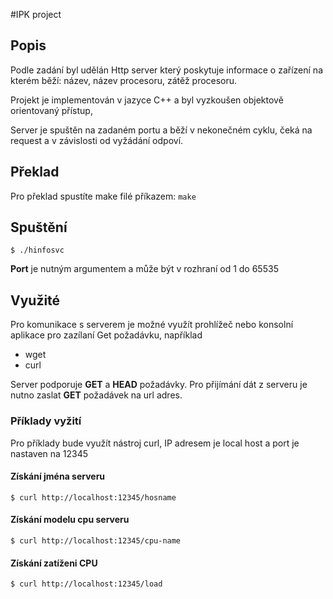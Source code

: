 #IPK project

## Popis
Podle zadání byl udělán Http server který poskytuje informace o zařízení na kterém běží: název, název procesoru,
zátěž procesoru.

Projekt je implementován v jazyce C++ a byl vyzkoušen objektově orientovaný přístup,

Server je spuštěn na zadaném portu a běží v nekonečném cyklu, čeká na request a v závislosti od vyžádání odpoví.



## Překlad
Pro překlad spustíte make filé příkazem:
``
make
``
## Spuštění
```
$ ./hinfosvc 
```
**Port** je nutným argumentem a může být v rozhraní od 1 do 65535

## Využité
Pro komunikace s serverem je možné využít prohlížeč nebo konsolní aplikace pro zazílaní Get požadávku, například
- wget
- curl

Server podporuje **GET** a **HEAD** požadávky. Pro přijímání dát z serveru je nutno zaslat **GET** požadávek na url adres.

### Příklady vyžití
Pro příklady bude využít nástroj curl, IP adresem je local host a port je nastaven na 12345

#### Získání jména serveru
```
$ curl http://localhost:12345/hosname 
```
#### Získání modelu cpu serveru
```
$ curl http://localhost:12345/cpu-name
```
#### Získání zatíženi CPU
```
$ curl http://localhost:12345/load 
```